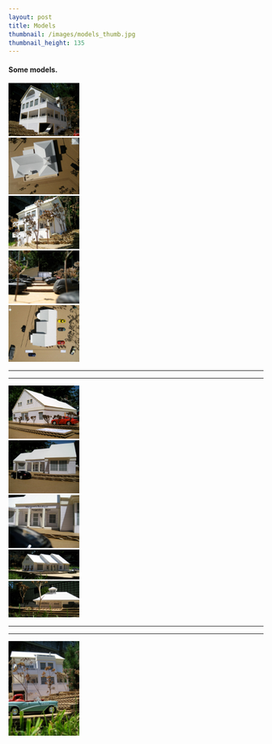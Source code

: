 ```yaml
---
layout: post
title: Models
thumbnail: /images/models_thumb.jpg
thumbnail_height: 135
---
```


#### Some models.


  <div class="span-4 append-1"><a class="fancybox" data-fancybox-group="group" href="/images/portfolio/models/1.jpg"><img width="140" class="top left item" src="/images/portfolio/models/1.jpg"></a></div>
  <div class="span-4 append-1"><a class="fancybox" data-fancybox-group="group" href="/images/portfolio/models/11.jpg"><img width="140" class="top left item" src="/images/portfolio/models/11.jpg"></a></div>
  <div class="span-4 append-1"><a class="fancybox" data-fancybox-group="group" href="/images/portfolio/models/3.jpg"><img width="140" class="top left item" src="/images/portfolio/models/3.jpg"></a></div>
  <div class="span-4 append-1"><a class="fancybox" data-fancybox-group="group" href="/images/portfolio/models/4.jpg"><img width="140" class="top left item" src="/images/portfolio/models/4.jpg"></a></div>
  <div class="span-4 last"><a class="fancybox" data-fancybox-group="group" href="/images/portfolio/models/5.jpg"><img width="140" class="top left item" src="/images/portfolio/models/5.jpg"></a></div>

<hr class="space" />
<hr class="space" />

  <div class="span-4 append-1"><a class="fancybox" data-fancybox-group="group" href="/images/portfolio/models/7.jpg"><img width="140" class="top left item" src="/images/portfolio/models/7.jpg"></a></div>
  <div class="span-4 append-1"><a class="fancybox" data-fancybox-group="group" href="/images/portfolio/models/8.jpg"><img width="140" class="top left item" src="/images/portfolio/models/8.jpg"></a></div>
  <div class="span-4 append-1"><a class="fancybox" data-fancybox-group="group" href="/images/portfolio/models/9.jpg"><img width="140" class="top left item" src="/images/portfolio/models/9.jpg"></a></div>
  <div class="span-4 append-1"><a class="fancybox" data-fancybox-group="group" href="/images/portfolio/models/6.jpg"><img width="140" class="top left item" src="/images/portfolio/models/6.jpg"></a></div>
  <div class="span-4 last"><a class="fancybox" data-fancybox-group="group" href="/images/portfolio/models/10.jpg"><img width="140" class="top left item" src="/images/portfolio/models/10.jpg"></a></div>

<hr class="space" />
<hr class="space" />

  <div class="span-4 append-1"><a class="fancybox" data-fancybox-group="group" href="/images/portfolio/models/2.jpg"><img width="140" class="top left item" src="/images/portfolio/models/2.jpg"></a></div>
